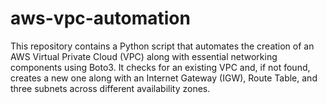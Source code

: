 # aws-vpc-automation
This repository contains a Python script that automates the creation of an AWS Virtual Private Cloud (VPC) along with essential networking components using Boto3. It checks for an existing VPC and, if not found, creates a new one along with an Internet Gateway (IGW), Route Table, and three subnets across different availability zones.
